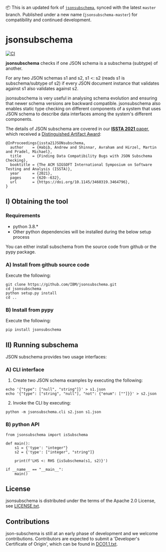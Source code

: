 📦 This is an updated fork of [`jsonsubschema`](https://github.com/IBM/jsonsubschema), synced with the latest `master` branch.
Published under a new name (`jsonsubschema-master`) for compatibility and continued development.

 # jsonsubschema #

[![CI](https://github.com/IBM/jsonsubschema/actions/workflows/ci.yml/badge.svg)](https://github.com/IBM/jsonsubschema/actions/workflows/ci.yml)

**jsonsubschema** checks if one JSON schema is a subschema (subtype) of another.

For any two JSON schemas s1 and s2, s1 <: s2 (reads s1 is subschema/subtype of s2) 
if every JSON document instance that validates against s1 also validates against s2.

jsonsubschema is very useful in analysing schema evolution and ensuring that newer schema versions are backward compatible.
jsonsubschema also enables static type checking on different components of a system that uses JSON schema to describe data 
interfaces among the system's different components.

The details of JSON subschema are covered in our [**ISSTA 2021** paper](https://dl.acm.org/doi/10.1145/3460319.3464796),
which received a [Distinguished Artifact Award](https://conf.researchr.org/details/issta-2021/issta-2021-technical-papers/2/Finding-Data-Compatibility-Bugs-with-JSON-Subschema-Checking): 

```
@InProceedings{issta21JSONsubschema,
  author    = {Habib, Andrew and Shinnar, Avraham and Hirzel, Martin and Pradel, Michael},
  title     = {Finding Data Compatibility Bugs with JSON Subschema Checking},
  booktitle = {The ACM SIGSOFT International Symposium on Software Testing and Analysis (ISSTA)},
  year      = {2021},
  pages     = {620--632},
  url       = {https://doi.org/10.1145/3460319.3464796},
}
```


## I) Obtaining the tool ##

### Requirements ###

* python 3.8.*
* Other python dependencies will be installed during the below setup process

You can either install subschema from the source code from github or the pypy package.

### A) Install from github source code ###
Execute the following:
```
git clone https://github.com/IBM/jsonsubschema.git 
cd jsonsubschema
python setup.py install
cd ..
```

### B) Install from pypy ###
Execute the following:
```
pip install jsonsubschema
```

## II) Running  subschema ##

JSON subschema provides two usage interfaces:

### A) CLI interface ###
1. Create two JSON schema examples by executing the following:
```
echo '{"type": ["null", "string"]}' > s1.json
echo '{"type": ["string", "null"], "not": {"enum": [""]}}' > s2.json
```

2. Invoke the CLI by executing:
```
python -m jsonsubschema.cli s2.json s1.json
```

### B) python API ###
```
from jsonsubschema import isSubschema

def main():
	s1 = {'type': "integer"}
	s2 = {'type': ["integer", "string"]}
	
	print(f'LHS <: RHS {isSubschema(s1, s2)}')

if __name__ == "__main__":
	main()
```



## License

jsonsubschema is distributed under the terms of the Apache 2.0
License, see [LICENSE.txt](LICENSE.txt).

## Contributions

json-subschema is still at an early phase of development and we
welcome contributions. Contributors are expected to submit a
'Developer's Certificate of Origin', which can be found in
[DCO1.1.txt](DCO1.1.txt).
